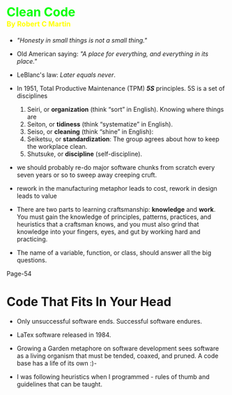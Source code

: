 # <font color="lime">Clean Code</font> <br><font color="yellow" size="3">By Robert C Martin</font>


* *"Honesty in small things is not a small thing."*

* Old American saying: *"A place for everything, and everything in its place."*

* LeBlanc's law: *Later equals never*.

* In 1951, Total Productive Maintenance (TPM) ***5S*** principles. 5S is a set of disciplines
    1) Seiri, or **organization** (think “sort” in English). Knowing where things are
    2) Seiton, or **tidiness** (think “systematize” in English). 
    3) Seiso, or **cleaning** (think “shine” in English):
    4) Seiketsu, or **standardization**: The group agrees about how to keep the workplace clean.
    5) Shutsuke, or **discipline** (self-discipline).

* we should probably re-do major software chunks from scratch every seven years or so to sweep away creeping cruft.

* rework in the manufacturing metaphor leads to cost, rework in design leads to value

* There are two parts to learning craftsmanship: **knowledge** and **work**. You must gain the knowledge of principles, patterns, practices, and heuristics that a craftsman knows, and you must also grind that knowledge into your fingers, eyes, and gut by working hard and practicing.

* The name of a variable, function, or class, should answer all the big questions.

Page-54

# Code That Fits In Your Head

* Only unsuccessful software ends. Successful software endures.

* LaTex software released in 1984.

* Growing a Garden metaphore on software development sees software as a living organism that must be tended, coaxed, and pruned. A code base has a life of its own :)-

* I was following heuristics when I programmed - rules of thumb and guidelines that can be
taught.
